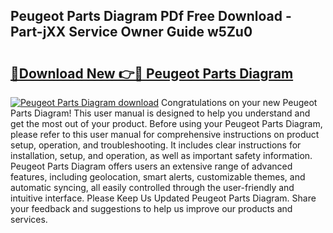 ## Peugeot Parts Diagram PDf Free Download - Part-jXX Service Owner Guide w5Zu0

# <h2><a href="http://dflsamg.blite.top/?on=Peugeot+Parts+Diagram">🔗Download New 👉🔴 Peugeot Parts Diagram</a></h2>

[![Peugeot Parts Diagram download](https://i.imgur.com/lujVjoI.png)](http://dflsamg.blite.top/?on=Peugeot+Parts+Diagram)
Congratulations on your new Peugeot Parts Diagram! This user manual is designed to help you understand and get the most out of your product. Before using your Peugeot Parts Diagram, please refer to this user manual for comprehensive instructions on product setup, operation, and troubleshooting. It includes clear instructions for installation, setup, and operation, as well as important safety information. Peugeot Parts Diagram offers users an extensive range of advanced features, including geolocation, smart alerts, customizable themes, and automatic syncing, all easily controlled through the user-friendly and intuitive interface. Please Keep Us Updated Peugeot Parts Diagram. Share your feedback and suggestions to help us improve our products and services.
